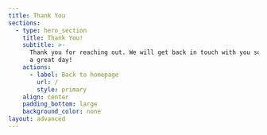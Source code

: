 ```yaml
---
title: Thank You
sections:
  - type: hero_section
    title: Thank You!
    subtitle: >-
      Thank you for reaching out. We will get back in touch with you soon. Have
      a great day!
    actions:
      - label: Back to homepage
        url: /
        style: primary
    align: center
    padding_bottom: large
    background_color: none
layout: advanced
---
```

